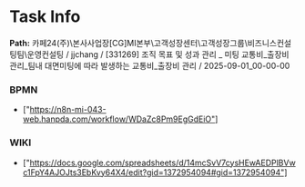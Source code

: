# Task Info

**Path:** 카페24(주)\본사사업장\[CG]MI본부\고객성장센터\고객성장그룹\비즈니스컨설팅팀\운영컨설팅 / jjchang / [331269] 조직 목표 및 성과 관리 _ 미팅 교통비_출장비 관리_팀내 대면미팅에 따라 발생하는 교통비_출장비 관리 / 2025-09-01_00-00-00

### BPMN
- ["https://n8n-mi-043-web.hanpda.com/workflow/WDaZc8Pm9EgGdEiO"]

### WIKI
- ["https://docs.google.com/spreadsheets/d/14mcSvV7cysHEwAEDPlBVwc1FpY4AJOJts3EbKvy64X4/edit?gid=1372954094#gid=1372954094"]

